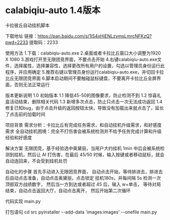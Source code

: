 # calabiqiu-auto 1.4版本

卡拉彼丘自动挂机脚本

下载地址
链接：https://pan.baidu.com/s/1lS4xHiENLzvmsLmrcNFKzQ?pwd=2233 
提取码：2233

使用方法
1.下载：calabiqiu-auto.exe
2.桌面或者卡拉比丘窗口大小调整为1920 X 1080
3.游戏打开至无限团竞界面，不要点击开始
4.右键calabiqiu-auto.exe文件，选择属性，选择兼容性，选择更改所有用户的设置，勾选以管理员身份运行此程序，并应用确定
5.推荐右键以管理员身份运行calabiqiu-auto.exe，并切回卡拉比丘无限团竞界面
6.脚本启动期间不要触碰鼠标键盘，不要离开卡拉比丘全屏界面，否则无法正常运行

版本更新说明
1.0 初始版本
1.1 降低45-50的图像要求，防止检测不到
1.2 惊喜礼盒活动结束，删除相关代码
1.3 新增多次点击，防止只点击一次无法成功返回
1.4 修复已知bug，由于点击升级的返回按钮太快，导致没有加载出来就点击了，延长了点击前的加载时间


项目背景
需求分析：卡拉比丘有完成任务需求，和自动挂机升级需求，和好感度需求
全自动挂机困境：完全不打伤害会被系统检测并不给予任务完成计算和升级经验和好感度

解决方案
无限团竞，基于经验选中奥黛丽，当用户大约挂机 1min 中后会被系统检测到挂机，然后让 AI 打伤害，在最后 45/50 时候，输入按键或者移动鼠标，就会自动连回来，不会受到挂机处罚

自动化的步骤
首先手动进入无限团竞界面， 自动点击开始，等待排进去，排进去后自动点击准备，自动点击奥黛丽，点击锁定
挂机180s，并每间隔 5s 检测一次顶部双方战绩数字，
然后当一方到达或者超过 45 后，输入 w+单击，
等待对局结束，自动点击返回大厅，自动点击离开，
然后开始第二次循环

代码实现
main.py

打包语句
cd src
pyinstaller --add-data 'images:images' --onefile main.py

